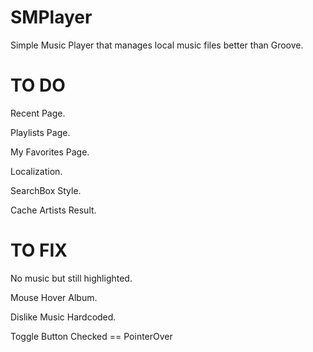 # SMPlayer
Simple Music Player that manages local music files better than Groove.

# TO DO
Recent Page.

Playlists Page.

My Favorites Page.

Localization.

SearchBox Style.

Cache Artists Result.

# TO FIX
No music but still highlighted.

Mouse Hover Album.

Dislike Music Hardcoded.

Toggle Button Checked == PointerOver